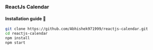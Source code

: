 ### ReactJs Calendar
#### Installation guide 🚀

```bash
git clone https://github.com/Abhishek971999/reactjs-calendar.git
cd reactjs-calendar
npm install
npm start
```
